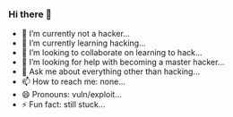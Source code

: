 ### Hi there 👋

- 🔭 I’m currently not a hacker...
- 🌱 I’m currently learning hacking...
- 👯 I’m looking to collaborate on learning to hack...
- 🤔 I’m looking for help with becoming a master hacker...
- 💬 Ask me about everything other than hacking...
- 📫 How to reach me: none...
- 😄 Pronouns: vuln/exploit...
- ⚡ Fun fact: still stuck...
